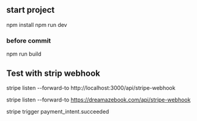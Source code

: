 ## start project
npm install
npm run dev

### before commit
npm run build

## Test with strip webhook
stripe listen --forward-to http://localhost:3000/api/stripe-webhook

stripe listen --forward-to https://dreamazebook.com/api/stripe-webhook

stripe trigger payment_intent.succeeded